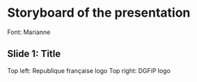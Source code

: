 # Storyboard of the presentation
Font: Marianne

## Slide 1: Title
Top left: Republique française logo
Top right: DGFiP logo

